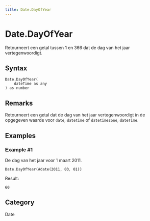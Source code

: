 ```yaml
---
title: Date.DayOfYear
---
```


# Date.DayOfYear


Retourneert een getal tussen 1 en 366 dat de dag van het jaar vertegenwoordigt.


## Syntax

```powerquery
Date.DayOfYear(
    dateTime as any
) as number
```


## Remarks

Retourneert een getal dat de dag van het jaar vertegenwoordigt in de opgegeven waarde voor <code>date</code>, <code>datetime</code> of <code>datetimezone</code>, <code>dateTime</code>.


## Examples

### Example #1 
De dag van het jaar voor 1 maart 2011.
```powerquery
Date.DayOfYear(#date(2011, 03, 01))
```

Result: 
```powerquery
60
```




## Category
Date
